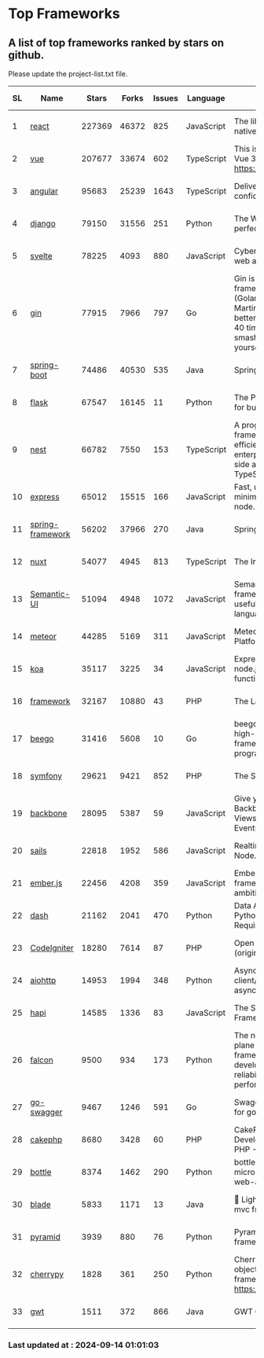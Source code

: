 # Top Frameworks
## A list of top frameworks ranked by stars on github.  
Please update the project-list.txt file.

| SL| Name  | Stars| Forks| Issues | Language | Description | Last Commit |
| --| ------| -----| ---- | ------ | -------- | ----------- | ----------- |
| 1 | [react](https://github.com/facebook/react) | 227369 | 46372 | 825 | JavaScript | The library for web and native user interfaces. | 2024-09-13 22:55:42 |
| 2 | [vue](https://github.com/vuejs/vue) | 207677 | 33674 | 602 | TypeScript | This is the repo for Vue 2. For Vue 3, go to https://github.com/vuejs/core | 2024-06-14 12:52:12 |
| 3 | [angular](https://github.com/angular/angular) | 95683 | 25239 | 1643 | TypeScript | Deliver web apps with confidence 🚀 | 2024-09-13 14:09:02 |
| 4 | [django](https://github.com/django/django) | 79150 | 31556 | 251 | Python | The Web framework for perfectionists with deadlines. | 2024-09-13 14:52:07 |
| 5 | [svelte](https://github.com/sveltejs/svelte) | 78225 | 4093 | 880 | JavaScript | Cybernetically enhanced web apps | 2024-09-13 16:14:49 |
| 6 | [gin](https://github.com/gin-gonic/gin) | 77915 | 7966 | 797 | Go | Gin is a HTTP web framework written in Go (Golang). It features a Martini-like API with much better performance -- up to 40 times faster. If you need smashing performance, get yourself some Gin. | 2024-09-06 05:21:19 |
| 7 | [spring-boot](https://github.com/spring-projects/spring-boot) | 74486 | 40530 | 535 | Java | Spring Boot | 2024-09-13 17:52:05 |
| 8 | [flask](https://github.com/pallets/flask) | 67547 | 16145 | 11 | Python | The Python micro framework for building web applications. | 2024-09-01 16:04:14 |
| 9 | [nest](https://github.com/nestjs/nest) | 66782 | 7550 | 153 | TypeScript | A progressive Node.js framework for building efficient, scalable, and enterprise-grade server-side applications with TypeScript/JavaScript 🚀 | 2024-08-30 07:03:38 |
| 10 | [express](https://github.com/expressjs/express) | 65012 | 15515 | 166 | JavaScript | Fast, unopinionated, minimalist web framework for node. | 2024-09-10 04:37:22 |
| 11 | [spring-framework](https://github.com/spring-projects/spring-framework) | 56202 | 37966 | 270 | Java | Spring Framework | 2024-09-13 14:00:38 |
| 12 | [nuxt](https://github.com/nuxt/nuxt) | 54077 | 4945 | 813 | TypeScript | The Intuitive Vue Framework. | 2024-09-13 19:53:52 |
| 13 | [Semantic-UI](https://github.com/Semantic-Org/Semantic-UI) | 51094 | 4948 | 1072 | JavaScript | Semantic is a UI component framework based around useful principles from natural language. | 2023-01-11 17:05:32 |
| 14 | [meteor](https://github.com/meteor/meteor) | 44285 | 5169 | 311 | JavaScript | Meteor, the JavaScript App Platform | 2024-09-12 17:13:56 |
| 15 | [koa](https://github.com/koajs/koa) | 35117 | 3225 | 34 | JavaScript | Expressive middleware for node.js using ES2017 async functions | 2024-08-31 18:23:31 |
| 16 | [framework](https://github.com/laravel/framework) | 32167 | 10880 | 43 | PHP | The Laravel Framework. | 2024-09-13 16:10:44 |
| 17 | [beego](https://github.com/beego/beego) | 31416 | 5608 | 10 | Go | beego is an open-source, high-performance web framework for the Go programming language. | 2024-09-02 06:14:33 |
| 18 | [symfony](https://github.com/symfony/symfony) | 29621 | 9421 | 852 | PHP | The Symfony PHP framework | 2024-09-13 08:36:51 |
| 19 | [backbone](https://github.com/jashkenas/backbone) | 28095 | 5387 | 59 | JavaScript | Give your JS App some Backbone with Models, Views, Collections, and Events | 2024-09-02 12:55:04 |
| 20 | [sails](https://github.com/balderdashy/sails) | 22818 | 1952 | 586 | JavaScript | Realtime MVC Framework for Node.js | 2024-09-12 16:35:48 |
| 21 | [ember.js](https://github.com/emberjs/ember.js) | 22456 | 4208 | 359 | JavaScript | Ember.js - A JavaScript framework for creating ambitious web applications | 2024-09-12 18:30:09 |
| 22 | [dash](https://github.com/plotly/dash) | 21162 | 2041 | 470 | Python | Data Apps & Dashboards for Python. No JavaScript Required. | 2024-09-12 15:44:56 |
| 23 | [CodeIgniter](https://github.com/bcit-ci/CodeIgniter) | 18280 | 7614 | 87 | PHP | Open Source PHP Framework (originally from EllisLab) | 2024-03-20 03:51:42 |
| 24 | [aiohttp](https://github.com/aio-libs/aiohttp) | 14953 | 1994 | 348 | Python | Asynchronous HTTP client/server framework for asyncio and Python | 2024-09-13 20:52:40 |
| 25 | [hapi](https://github.com/hapijs/hapi) | 14585 | 1336 | 83 | JavaScript | The Simple, Secure Framework Developers Trust | 2024-07-04 00:48:01 |
| 26 | [falcon](https://github.com/falconry/falcon) | 9500 | 934 | 173 | Python | The no-magic web data plane API and microservices framework for Python developers, with a focus on reliability, correctness, and performance at scale. | 2024-09-06 09:15:09 |
| 27 | [go-swagger](https://github.com/go-swagger/go-swagger) | 9467 | 1246 | 591 | Go | Swagger 2.0 implementation for go | 2024-05-13 17:21:38 |
| 28 | [cakephp](https://github.com/cakephp/cakephp) | 8680 | 3428 | 60 | PHP | CakePHP: The Rapid Development Framework for PHP - Official Repository | 2024-09-13 01:59:54 |
| 29 | [bottle](https://github.com/bottlepy/bottle) | 8374 | 1462 | 290 | Python | bottle.py is a fast and simple micro-framework for python web-applications. | 2024-09-11 14:05:58 |
| 30 | [blade](https://github.com/lets-blade/blade) | 5833 | 1171 | 13 | Java | :rocket: Lightning fast and elegant mvc framework for Java8 | 2024-06-17 01:05:35 |
| 31 | [pyramid](https://github.com/Pylons/pyramid) | 3939 | 880 | 76 | Python | Pyramid - A Python web framework | 2024-06-10 16:09:42 |
| 32 | [cherrypy](https://github.com/cherrypy/cherrypy) | 1828 | 361 | 250 | Python | CherryPy is a pythonic, object-oriented HTTP framework.      https://cherrypy.dev | 2024-08-31 10:29:14 |
| 33 | [gwt](https://github.com/gwtproject/gwt) | 1511 | 372 | 866 | Java | GWT Open Source Project | 2024-09-12 11:42:19 |

### Last updated at : 2024-09-14 01:01:03
